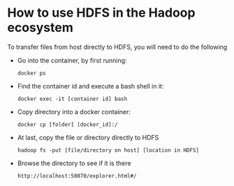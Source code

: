 # How to use HDFS in the Hadoop ecosystem

To transfer files from host directly to HDFS, you will need to do the following
    
- Go into the container, by first running:
    ```
    docker ps
    ```
- Find the container id and execute a bash shell in it:
    ```
    docker exec -it [container id] bash
    ```
- Copy directory into a docker container:
    ```
    docker cp [folder] [docker_id]:/ 
    ```
- At last, copy the file or directory directly to HDFS
    ```
    hadoop fs -put [file/directory on host] [location in HDFS]
    ```
- Browse the directory to see if it is there
    ```
    http://localhost:50070/explorer.html#/
    ```